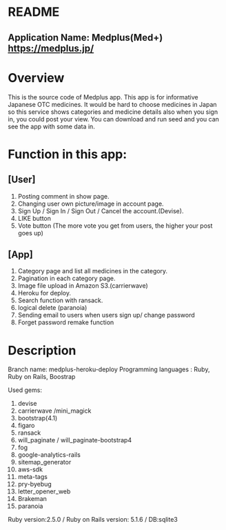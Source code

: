 # README
## Application Name: Medplus(Med+) https://medplus.jp/

# Overview
This is the source code of Medplus app.
This app is for informative Japanese OTC medicines. It would be hard to choose medicines in Japan so this service shows categories and medicine details also when you sign in, you could post your view.
You can download and run seed and you can see the app with some data in.

# Function in this app:
## [User]
1. Posting comment in show page. 
2. Changing user own picture/image in account page. 
3. Sign Up / Sign In / Sign Out / Cancel the account.(Devise).
4. LIKE button
5. Vote button (The more vote you get from users, the higher your post goes up)
  
  
## [App]
1. Category page and list all medicines in the category.
2. Pagination in each category page.
3. Image file upload in Amazon S3.(carrierwave)
4. Heroku for deploy.
5. Search function with ransack.
6. logical delete (paranoia)
7. Sending email to users when users sign up/ change password
8. Forget password remake function


# Description
Branch name: medplus-heroku-deploy
Programming languages : Ruby, Ruby on Rails, Boostrap

Used gems:
1. devise
2. carrierwave /mini_magick
3. bootstrap(4.1)
4. figaro
5. ransack
6. will_paginate / will_paginate-bootstrap4
7. fog
8. google-analytics-rails
9. sitemap_generator
10. aws-sdk
11. meta-tags
12. pry-byebug
13. letter_opener_web
14. Brakeman
15. paranoia

Ruby version:2.5.0 /
Ruby on Rails version: 5.1.6 / 
DB:sqlite3 


